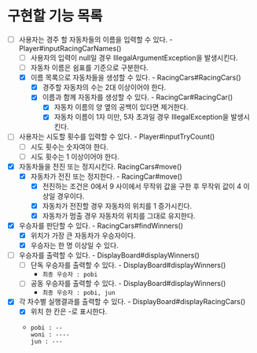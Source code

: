 # 구현할 기능 목록
- [ ] 사용자는 경주 할 자동차들의 이름을 입력할 수 있다. - Player#inputRacingCarNames()
  - [ ] 사용자의 입력이 null일 경우 IllegalArgumentException을 발생시킨다.
  - [ ] 자동차 이름은 쉼표를 기준으로 구분한다.
  - [X] 이름 목록으로 자동차들을 생성할 수 있다. - RacingCars#RacingCars()
    - [X] 경주할 자동차의 수는 2대 이상이어야 한다.
    - [X] 이름과 함께 자동차를 생성할 수 있다. - RacingCar#RacingCar()
      - [X] 자동차 이름의 양 옆의 공백이 있다면 제거한다.
      - [X] 자동차 이름이 1자 미만, 5자 초과일 경우 IllegalException을 발생시킨다.
- [ ] 사용자는 시도할 횟수를 입력할 수 있다. - Player#inputTryCount()
  - [ ] 시도 횟수는 숫자여야 한다.
  - [ ] 시도 횟수는 1 이상이어야 한다.
- [X] 자동차들을 전진 또는 정지시킨다. RacingCars#move()
  - [X] 자동차가 전진 또는 정지한다. - RacingCar#move()
    - [X] 전진하는 조건은 0에서 9 사이에서 무작위 값을 구한 후 무작위 값이 4 이상일 경우이다.
    - [X] 자동차가 전진할 경우 자동차의 위치를 1 증가시킨다.
    - [X] 자동차가 멈출 경우 자동차의 위치를 그대로 유지한다.
- [X] 우승자를 판단할 수 있다. - RacingCars#findWinners()
  - [X] 위치가 가장 큰 자동차가 우승자이다.
  - [X] 우승자는 한 명 이상일 수 있다.
- [ ] 우승자를 출력할 수 있다. - DisplayBoard#displayWinners()
  - [ ] 단독 우승자를 출력할 수 있다. - DisplayBoard#displayWinners()
    - ```최종 우승자 : pobi```
  - [ ] 공동 우승자를 출력할 수 있다. - DisplayBoard#displayWinners()
    - ```최종 우승자 : pobi, jun```
- [X] 각 차수별 실행결과를 출력할 수 있다. - DisplayBoard#displayRacingCars()
  - [X] 위치 한 칸은 -로 표시한다.
  - ```
    pobi : --
    woni : ----
    jun : ---
    ```